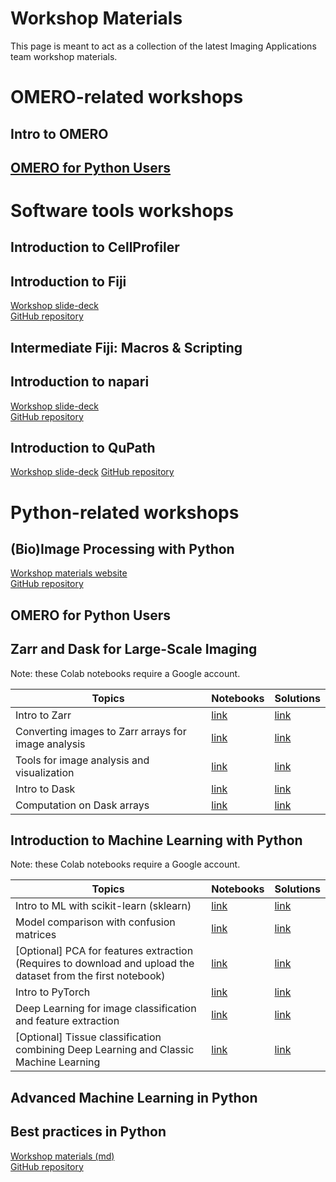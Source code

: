 # Workshop Materials

This page is meant to act as a collection of the latest Imaging Applications team workshop materials.

# OMERO-related workshops

## Intro to OMERO


## [OMERO for Python Users](#omero-for-python-users-1)

# Software tools workshops

## Introduction to CellProfiler

## Introduction to Fiji
[Workshop slide-deck](https://thejacksonlaboratory.github.io/fiji_workshops/IntroFiji.html)  
[GitHub repository](https://github.com/TheJacksonLaboratory/fiji_workshops)

## Intermediate Fiji: Macros & Scripting
<materials in progress>

## Introduction to napari
[Workshop slide-deck](https://thejacksonlaboratory.github.io/intro-napari-workshop/)  
[GitHub repository](https://github.com/TheJacksonLaboratory/intro-napari-workshop)

## Introduction to QuPath
[Workshop slide-deck](https://thejacksonlaboratory.github.io/intro_qupath_workshop/)
[GitHub repository](https://github.com/TheJacksonLaboratory/intro_qupath_workshop)



# Python-related workshops

## (Bio)Image Processing with Python
[Workshop materials website](https://thejacksonlaboratory.github.io/image-processing-ia/)  
[GitHub repository](https://github.com/TheJacksonLaboratory/image-processing-ia)

## OMERO for Python Users


## Zarr and Dask for Large-Scale Imaging
Note: these Colab notebooks require a Google account.

| Topics | Notebooks | Solutions |
|--------|-----------|-----------|
| Intro to Zarr | [link](https://colab.research.google.com/drive/1Um_1hgM0zkq8varrRWM4tqFGp-kVZF-w) | [link](https://colab.research.google.com/drive/1wdanwx1dvFZkw9OGYTjPvcf_onbW3Wrv) |
| Converting images to Zarr arrays for image analysis | [link](https://colab.research.google.com/drive/1mwxIWU2Pb8pS7RATd_Cp34p6xyMQIwDi) | [link](https://colab.research.google.com/drive/1UxVo0G97xbcXIFd7a_t50cBO86lZUIXA) |
| Tools for image analysis and visualization | [link](https://colab.research.google.com/drive/150CYBrKQn41H4klwh7-sQA3eciD4MJJ0) |  [link](https://colab.research.google.com/drive/1NrrpbP5S7zSASi15bYtvHDkYnXZ5aesc) |
| Intro to Dask | [link](https://colab.research.google.com/drive/1UcVfEbMwZkWjFtigYOS1KnQfDU6QnrgR) | [link](https://colab.research.google.com/drive/1_kPDnqs-Rvg8wzOV1_cxZFkwJt119xg0) |
| Computation on Dask arrays | [link](https://colab.research.google.com/drive/1uNlv7WdW4mPVr7TsYhx-WUeneULn0PeE) | [link](https://colab.research.google.com/drive/1KHsmnYLc4OEQdBmQ1MfFTJwmbVJWdMe8) |

## Introduction to Machine Learning with Python
Note: these Colab notebooks require a Google account.

| Topics | Notebooks | Solutions |
|--------|-----------|-----------|
| Intro to ML with scikit-learn (sklearn) | [link](https://colab.research.google.com/drive/1zxmDK5049NpPYZw_N19hqv38nwf7Dev5) | [link](https://colab.research.google.com/drive/1CW2sscX2iOWhcyOk0ScQ2jmm8W5C9jI-) |
| Model comparison with confusion matrices | [link](https://colab.research.google.com/drive/1FkgumW-hrkFSaMWJYMbRqOgoeR1ykvwY) | [link](https://colab.research.google.com/drive/18eNfASrxeCaGd8WgkLeyBx32IYVBupLa) |
| [Optional] PCA for features extraction (Requires to download and upload the dataset from the first notebook) |  [link](https://colab.research.google.com/drive/1y0eNMrUp607Rg6SQUAfZ3Bb9S9aPfLSF) | [link](https://colab.research.google.com/drive/1VNwX7JLHIbh6ygbE_x1ULzlbXguk4kig) |
| Intro to PyTorch | [link](https://colab.research.google.com/drive/1woc7ihB4O9nx6s_2TzFM8CIvKU_9yANx) | [link](https://colab.research.google.com/drive/1pPBf645eZRXtImSZLp2jyYNQxAeDXuWN) |
| Deep Learning for image classification and feature extraction | [link](https://colab.research.google.com/drive/1XI7QXw-4OsxCHuRFTYaPwMTVgIJsD2cU) | [link](https://colab.research.google.com/drive/103cSwSoeAva4O2_UDACgh55KF5w3-Dzm) |
| [Optional] Tissue classification combining Deep Learning and Classic Machine Learning | [link](https://colab.research.google.com/drive/1H0k2dkoWSfdv6KPZaGwmzREExnAFfzWJ) | [link](https://colab.research.google.com/drive/1zrpaB-7nJoAZ2BYf9Mk-5_kBs-Xby8hg) |

## Advanced Machine Learning in Python

## Best practices in Python
[Workshop materials (md)](https://github.com/TheJacksonLaboratory/bestpractices_workshop/blob/main/README.md#bestpractices_workshop)  
[GitHub repository](https://github.com/TheJacksonLaboratory/bestpractices_workshop)

